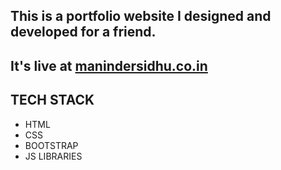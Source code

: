 ## This is a portfolio website I designed and developed for a friend.
## It's live at [manindersidhu.co.in ](manindersidhu.co.in )

## TECH STACK
* HTML 
* CSS
* BOOTSTRAP
* JS LIBRARIES
